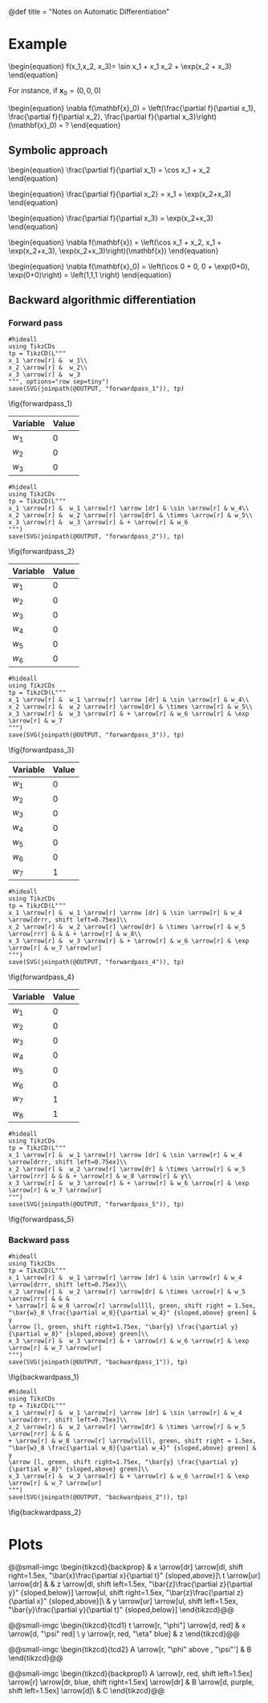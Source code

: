 @def title = "Notes on Automatic Differentiation"

# Example

\begin{equation}
f(x_1,x_2, x_3)= \sin x_1 + x_1 x_2 + \exp(x_2 + x_3)
\end{equation}

For instance, if $\mathbf{x}_0= (0,0,0)$

\begin{equation}
\nabla f(\mathbf{x}_0) = \left(\frac{\partial f}{\partial x_1}, \frac{\partial f}{\partial x_2}, \frac{\partial f}{\partial x_3}\right)(\mathbf{x}_0) = ?
\end{equation}

## Symbolic approach

\begin{equation}
\frac{\partial f}{\partial x_1} = \cos x_1 + x_2
\end{equation}

\begin{equation}
\frac{\partial f}{\partial x_2} = x_1 + \exp(x_2+x_3)
\end{equation}

\begin{equation}
\frac{\partial f}{\partial x_3} = \exp(x_2+x_3)
\end{equation}

\begin{equation}
\nabla f(\mathbf{x}) = \left(\cos x_1 + x_2, x_1 + \exp(x_2+x_3), \exp(x_2+x_3)\right)(\mathbf{x})
\end{equation}

\begin{equation}
\nabla f(\mathbf{x}_0) = \left(\cos 0 + 0, 0 + \exp(0+0), \exp(0+0)\right) = \left(1,1,1 \right)
\end{equation}


## Backward algorithmic differentiation

### Forward pass

```julia:forwardpass_1
#hideall
using TikzCDs
tp = TikzCD(L"""
x_1 \arrow[r] &  w_1\\
x_2 \arrow[r] &  w_2\\
x_3 \arrow[r] &  w_3
""", options="row sep=tiny")
save(SVG(joinpath(@OUTPUT, "forwardpass_1")), tp)
```
\fig{forwardpass_1}

| Variable  | Value  | 
|-----------|--------|
| $w_1$     | 0      | 
| $w_2$     | 0      | 
| $w_3$     | 0      | 

```julia:forwardpass_2
#hideall
using TikzCDs
tp = TikzCD(L"""
x_1 \arrow[r] &  w_1 \arrow[r] \arrow [dr] & \sin \arrow[r] & w_4\\
x_2 \arrow[r] &  w_2 \arrow[r] \arrow[dr] & \times \arrow[r] & w_5\\
x_3 \arrow[r] &  w_3 \arrow[r] & + \arrow[r] & w_6
""")
save(SVG(joinpath(@OUTPUT, "forwardpass_2")), tp)
```
\fig{forwardpass_2}

| Variable  | Value  | 
|-----------|--------|
| $w_1$     | 0      | 
| $w_2$     | 0      | 
| $w_3$     | 0      | 
| $w_4$     | 0      | 
| $w_5$     | 0      | 
| $w_6$     | 0      | 

```julia:forwardpass_3
#hideall
using TikzCDs
tp = TikzCD(L"""
x_1 \arrow[r] &  w_1 \arrow[r] \arrow [dr] & \sin \arrow[r] & w_4\\
x_2 \arrow[r] &  w_2 \arrow[r] \arrow[dr] & \times \arrow[r] & w_5\\
x_3 \arrow[r] &  w_3 \arrow[r] & + \arrow[r] & w_6 \arrow[r] & \exp \arrow[r] & w_7
""")
save(SVG(joinpath(@OUTPUT, "forwardpass_3")), tp)
```
\fig{forwardpass_3}

| Variable  | Value  | 
|-----------|--------|
| $w_1$     | 0      | 
| $w_2$     | 0      | 
| $w_3$     | 0      | 
| $w_4$     | 0      | 
| $w_5$     | 0      | 
| $w_6$     | 0      |
| $w_7$     | 1      |

```julia:forwardpass_4
#hideall
using TikzCDs
tp = TikzCD(L"""
x_1 \arrow[r] &  w_1 \arrow[r] \arrow [dr] & \sin \arrow[r] & w_4 \arrow[drrr, shift left=0.75ex]\\
x_2 \arrow[r] &  w_2 \arrow[r] \arrow[dr] & \times \arrow[r] & w_5 \arrow[rrr] & & & + \arrow[r] & w_8\\
x_3 \arrow[r] &  w_3 \arrow[r] & + \arrow[r] & w_6 \arrow[r] & \exp \arrow[r] & w_7 \arrow[ur]
""")
save(SVG(joinpath(@OUTPUT, "forwardpass_4")), tp)
```
\fig{forwardpass_4}

| Variable  | Value  | 
|-----------|--------|
| $w_1$     | 0      | 
| $w_2$     | 0      | 
| $w_3$     | 0      | 
| $w_4$     | 0      | 
| $w_5$     | 0      | 
| $w_6$     | 0      |
| $w_7$     | 1      |
| $w_8$     | 1      |

```julia:forwardpass_5
#hideall
using TikzCDs
tp = TikzCD(L"""
x_1 \arrow[r] &  w_1 \arrow[r] \arrow [dr] & \sin \arrow[r] & w_4 \arrow[drrr, shift left=0.75ex]\\
x_2 \arrow[r] &  w_2 \arrow[r] \arrow[dr] & \times \arrow[r] & w_5 \arrow[rrr] & & & + \arrow[r] & w_8 \arrow[r] & y\\
x_3 \arrow[r] &  w_3 \arrow[r] & + \arrow[r] & w_6 \arrow[r] & \exp \arrow[r] & w_7 \arrow[ur]
""")
save(SVG(joinpath(@OUTPUT, "forwardpass_5")), tp)
```
\fig{forwardpass_5}

### Backward pass

```julia:backwardpass_1
#hideall
using TikzCDs
tp = TikzCD(L"""
x_1 \arrow[r] &  w_1 \arrow[r] \arrow [dr] & \sin \arrow[r] & w_4 \arrow[drrr, shift left=0.75ex]\\
x_2 \arrow[r] &  w_2 \arrow[r] \arrow[dr] & \times \arrow[r] & w_5 \arrow[rrr] & & &
+ \arrow[r] & w_8 \arrow[r] \arrow[ullll, green, shift right = 1.5ex, "\bar{w}_8 \frac{\partial w_8}{\partial w_4}" {sloped,above} green] & y
\arrow [l, green, shift right=1.75ex, "\bar{y} \frac{\partial y}{\partial w_8}" {sloped,above} green]\\
x_3 \arrow[r] &  w_3 \arrow[r] & + \arrow[r] & w_6 \arrow[r] & \exp \arrow[r] & w_7 \arrow[ur]
""")
save(SVG(joinpath(@OUTPUT, "backwardpass_1")), tp)
```
\fig{backwardpass_1}

```julia:backwardpass_2
#hideall
using TikzCDs
tp = TikzCD(L"""
x_1 \arrow[r] &  w_1 \arrow[r] \arrow [dr] & \sin \arrow[r] & w_4 \arrow[drrr, shift left=0.75ex]\\
x_2 \arrow[r] &  w_2 \arrow[r] \arrow[dr] & \times \arrow[r] & w_5 \arrow[rrr] & & &
+ \arrow[r] & w_8 \arrow[r] \arrow[ullll, green, shift right = 1.5ex, "\bar{w}_8 \frac{\partial w_8}{\partial w_4}" {sloped,above} green] & y
\arrow [l, green, shift right=1.75ex, "\bar{y} \frac{\partial y}{\partial w_8}" {sloped,above} green]\\
x_3 \arrow[r] &  w_3 \arrow[r] & + \arrow[r] & w_6 \arrow[r] & \exp \arrow[r] & w_7 \arrow[ur]
""")
save(SVG(joinpath(@OUTPUT, "backwardpass_2")), tp)
```
\fig{backwardpass_2}




# Plots


@@small-imgc \begin{tikzcd}{backprop}
& x \arrow[dr] \arrow[dl, shift right=1.5ex, "\bar{x}\frac{\partial x}{\partial t}" {sloped,above}]\\
t \arrow[ur] \arrow[dr] & & z \arrow[dl, shift left=1.5ex, "\bar{z}\frac{\partial z}{\partial y}" {sloped,below}] \arrow[ul, shift right=1.5ex, "\bar{z}\frac{\partial z}{\partial x}" {sloped,above}]\\
& y  \arrow[ur] \arrow[ul, shift left=1.5ex, "\bar{y}\frac{\partial y}{\partial t}" {sloped,below}]
\end{tikzcd}@@

@@small-imgc \begin{tikzcd}{tcd1}
t \arrow[r, "\phi"] \arrow[d, red]
  & x \arrow[d, "\psi" red] \\
  y \arrow[r, red, "\eta" blue]
  & z
\end{tikzcd}@@

@@small-imgc \begin{tikzcd}{tcd2}
A \arrow[r, "\phi" above , "\psi"'] & B
\end{tikzcd}@@



@@small-imgc \begin{tikzcd}{backprop1}
A \arrow[r, red, shift left=1.5ex] \arrow[r]
\arrow[dr, blue, shift right=1.5ex] \arrow[dr]
& B \arrow[d, purple, shift left=1.5ex] \arrow[d]\\
& C
\end{tikzcd}@@